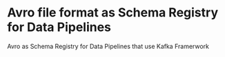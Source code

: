 # Avro file format as Schema Registry for Data Pipelines

Avro as Schema Registry for Data Pipelines that use Kafka Framerwork

